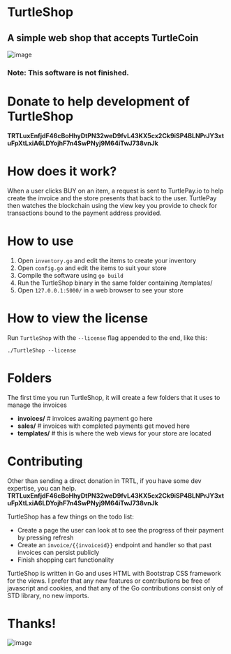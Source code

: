 # TurtleShop
A simple web shop that accepts TurtleCoin
---
![image](https://user-images.githubusercontent.com/34389545/116630530-f0407f00-a918-11eb-8e00-e929699ee25e.png)


### Note: This software is not finished. 

# Donate to help development of TurtleShop
**TRTLuxEnfjdF46cBoHhyDtPN32weD9fvL43KX5cx2Ck9iSP4BLNPrJY3xtuFpXtLxiA6LDYojhF7n4SwPNyj9M64iTwJ738vnJk**


# How does it work?
When a user clicks BUY on an item, a request is sent to TurtlePay.io to help create the invoice and the store presents that back to the user. TurtlePay then watches the blockchain using the view key you provide to check for transactions bound to the payment address provided. 


# How to use

1. Open `inventory.go` and edit the items to create your inventory
2. Open `config.go` and edit the items to suit your store
3. Compile the software using `go build`
4. Run the TurtleShop binary in the same folder containing /templates/
5. Open `127.0.0.1:5000/` in a web browser to see your store

# How to view the license
Run `TurtleShop` with the `--license` flag appended to the end, like this:

```
./TurtleShop --license
```

# Folders
The first time you run TurtleShop, it will create a few folders that it uses to manage the invoices

- **invoices/** # invoices awaiting payment go here
- **sales/** # invoices with completed payments get moved here
- **templates/** # this is where the web views for your store are located

# Contributing
Other than sending a direct donation in TRTL, if you have some dev expertise, you can help.
**TRTLuxEnfjdF46cBoHhyDtPN32weD9fvL43KX5cx2Ck9iSP4BLNPrJY3xtuFpXtLxiA6LDYojhF7n4SwPNyj9M64iTwJ738vnJk**


TurtleShop has a few things on the todo list:

- Create a page the user can look at to see the progress of their payment by pressing refresh
- Create an `invoice/{{invoiceid}}` endpoint and handler so that past invoices can persist publicly
- Finish shopping cart functionality

TurtleShop is written in Go and uses HTML with Bootstrap CSS framework for the views. I prefer that any new features or contributions be free of javascript and cookies, and that any of the Go contributions consist only of STD library, no new imports.

# Thanks!
![image](https://user-images.githubusercontent.com/34389545/116630607-1a923c80-a919-11eb-9d17-c1d0afb1e698.png)

